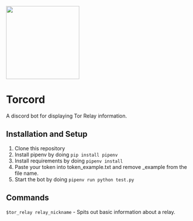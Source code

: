 <img src="https://user-images.githubusercontent.com/37220586/148496621-3658d12a-db4f-466d-9d11-cc12851aebf0.png" width=200 height=200>

# Torcord

A discord bot for displaying Tor Relay information.

## Installation and Setup
1. Clone this repository
2. Install pipenv by doing `pip install pipenv`
3. Install requirements by doing `pipenv install`
4. Paste your token into token_example.txt and remove _example from the file name.
5. Start the bot by doing `pipenv run python test.py`

## Commands
`$tor_relay relay_nickname` - Spits out basic information about a relay.

